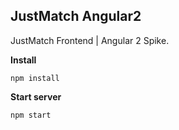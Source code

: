 ## JustMatch Angular2

JustMatch Frontend | Angular 2 Spike.

__Install__

```
npm install
```

__Start server__

```
npm start
```

